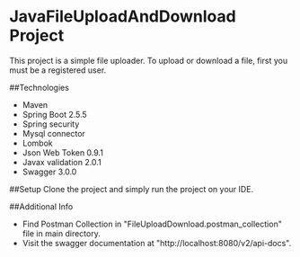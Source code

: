 # JavaFileUploadAndDownload Project
This project is a simple file uploader. To upload or download a file, first you must be a registered user.

##Technologies
- Maven
- Spring Boot 2.5.5
- Spring security
- Mysql connector
- Lombok
- Json Web Token 0.9.1
- Javax validation 2.0.1
- Swagger 3.0.0

##Setup
Clone the project and simply run the project on your IDE.

##Additional Info
- Find Postman Collection in "FileUploadDownload.postman_collection" file in main directory.
- Visit the swagger documentation at "http://localhost:8080/v2/api-docs".
